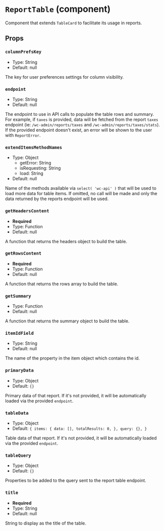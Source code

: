 `ReportTable` (component)
=========================

Component that extends `TableCard` to facilitate its usage in reports.

Props
-----

### `columnPrefsKey`

- Type: String
- Default: null

The key for user preferences settings for column visibility.

### `endpoint`

- Type: String
- Default: null

The endpoint to use in API calls to populate the table rows and summary.
For example, if `taxes` is provided, data will be fetched from the report
`taxes` endpoint (ie: `/wc-admin/reports/taxes` and `/wc-admin/reports/taxes/stats`).
If the provided endpoint doesn't exist, an error will be shown to the user
with `ReportError`.

### `extendItemsMethodNames`

- Type: Object
  - getError: String
  - isRequesting: String
  - load: String
- Default: null

Name of the methods available via `select( 'wc-api' )` that will be used to
load more data for table items. If omitted, no call will be made and only
the data returned by the reports endpoint will be used.

### `getHeadersContent`

- **Required**
- Type: Function
- Default: null

A function that returns the headers object to build the table.

### `getRowsContent`

- **Required**
- Type: Function
- Default: null

A function that returns the rows array to build the table.

### `getSummary`

- Type: Function
- Default: null

A function that returns the summary object to build the table.

### `itemIdField`

- Type: String
- Default: null

The name of the property in the item object which contains the id.

### `primaryData`

- Type: Object
- Default: `{}`

Primary data of that report. If it's not provided, it will be automatically
loaded via the provided `endpoint`.

### `tableData`

- Type: Object
- Default: `{
    items: {
        data: [],
        totalResults: 0,
    },
    query: {},
}`

Table data of that report. If it's not provided, it will be automatically
loaded via the provided `endpoint`.

### `tableQuery`

- Type: Object
- Default: `{}`

Properties to be added to the query sent to the report table endpoint.

### `title`

- **Required**
- Type: String
- Default: null

String to display as the title of the table.

